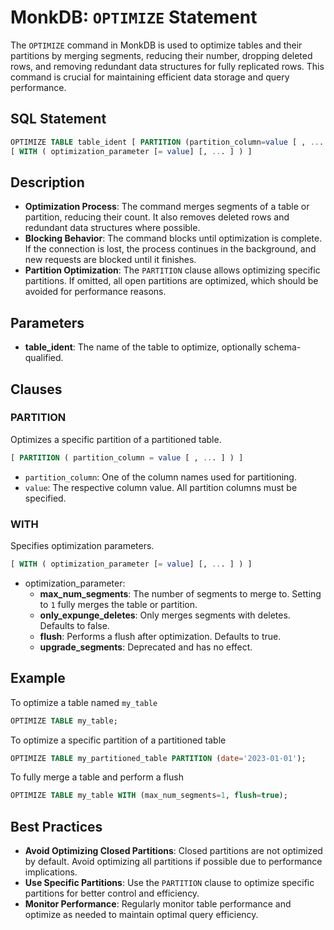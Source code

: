 # MonkDB: `OPTIMIZE` Statement

The `OPTIMIZE` command in MonkDB is used to optimize tables and their partitions by merging segments, reducing their number, dropping deleted rows, and removing redundant data structures for fully replicated rows. This command is crucial for maintaining efficient data storage and query performance.

## SQL Statement

```sql
OPTIMIZE TABLE table_ident [ PARTITION (partition_column=value [ , ... ]) ] [, ...]
[ WITH ( optimization_parameter [= value] [, ... ] ) ]
```

## Description
- **Optimization Process**: The command merges segments of a table or partition, reducing their count. It also removes deleted rows and redundant data structures where possible.
- **Blocking Behavior**: The command blocks until optimization is complete. If the connection is lost, the process continues in the background, and new requests are blocked until it finishes.
- **Partition Optimization**: The `PARTITION` clause allows optimizing specific partitions. If omitted, all open partitions are optimized, which should be avoided for performance reasons.

## Parameters
- **table_ident**: The name of the table to optimize, optionally schema-qualified.

## Clauses
### PARTITION

Optimizes a specific partition of a partitioned table.

```sql
[ PARTITION ( partition_column = value [ , ... ] ) ]
```

- `partition_column`: One of the column names used for partitioning.
- `value`: The respective column value. All partition columns must be specified.

### WITH

Specifies optimization parameters.

```sql
[ WITH ( optimization_parameter [= value] [, ... ] ) ]
```
- optimization_parameter:
    - **max_num_segments**: The number of segments to merge to. Setting to `1` fully merges the table or partition.
    - **only_expunge_deletes**: Only merges segments with deletes. Defaults to false.
    - **flush**: Performs a flush after optimization. Defaults to true.
    - **upgrade_segments**: Deprecated and has no effect.

## Example

To optimize a table named `my_table`

```sql
OPTIMIZE TABLE my_table;
```

To optimize a specific partition of a partitioned table

```sql
OPTIMIZE TABLE my_partitioned_table PARTITION (date='2023-01-01');
```

To fully merge a table and perform a flush

```sql
OPTIMIZE TABLE my_table WITH (max_num_segments=1, flush=true);
```

## Best Practices
- **Avoid Optimizing Closed Partitions**: Closed partitions are not optimized by default. Avoid optimizing all partitions if possible due to performance implications.
- **Use Specific Partitions**: Use the `PARTITION` clause to optimize specific partitions for better control and efficiency.
- **Monitor Performance**: Regularly monitor table performance and optimize as needed to maintain optimal query efficiency.